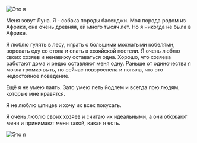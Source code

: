 ![Это я](\Desktop\Луна\8e9c9c76-a573-4c7a-bada-96a17c222831.jpg)

Меня зовут Луна. Я - собака породы басенджи. Моя порода родом из Африки, она очень древняя, ей много тысяч лет. Но я никогда не была в Африке. 

Я люблю гулять в лесу, играть с большими мохнатыми кобелями, воровать еду со стола и спать в хозяйской постели. Я очень люблю своих хозяев и ненавижу оставаться одна. Хорошо, что хозяева работают дома и редко оставляют меня одну. Раньше от одиночества я могла громко выть, но сейчас повзрослела и поняла, что это недостойное поведение. 

Ещё я не умею лаять. Зато умею петь йодлем и всегда пою людям, которые мне нравятся. 

Я не люблю шпицев и хочу их всех покусать.

Я очень люблю своих хозяев и считаю их идеальными, а они обожают меня и принимают меня такой, какая я есть. 

![Это я](\Desktop\Луна\530cd8ed-a26e-4f93-af0c-e589c235360d.jpg)

